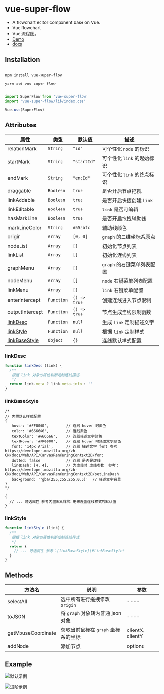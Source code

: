 # vue-super-flow

* A flowchart editor component base on Vue.
* Vue flowchart.
* Vue 流程图。
* [Demo](https://caohuatao.github.io/demo/)
* [docs](https://caohuatao.github.io)

## Installation

```npm

npm install vue-super-flow

yarn add vue-super-flow

```

```js

import SuperFlow from 'vue-super-flow'
import 'vue-super-flow/lib/index.css'

Vue.use(SuperFlow)

```

## Attributes

| 属性                              | 类型         | 默认值          | 描述                | 
|---------------------------------|------------|--------------|-------------------|
| relationMark                    | `String`   | `"id"`       | 可个性化 `node` 的标识   |
| startMark                       | `String`   | `"startId"`  | 可个性化 `link` 的起始标识 |
| endMark                         | `String`   | `"endId"`    | 可个性化 `link` 的终点标识 |
| draggable                       | `Boolean`  | `true`       | 是否开启节点拖拽          |
| linkAddable                     | `Boolean`  | `true`       | 是否开启快捷创建 `link`   |
| linkEditable                    | `Boolean`  | `true`       | `link` 是否可编辑      |
| hasMarkLine                     | `Boolean`  | `true`       | 是否开启拖拽辅助线         |
| markLineColor                   | `String`   | `#55abfc`    | 辅助线颜色             |
| origin                          | `Array`    | `[0, 0]`     | `graph` 的二维坐标系原点  |
| nodeList                        | `Array`    | `[]`         | 初始化节点列表           |
| linkList                        | `Array`    | `[]`         | 初始化连线列表           |
| graphMenu                       | `Array`    | `[]`         | `graph` 的右键菜单列表配置 |
| nodeMenu                        | `Array`    | `[]`         | `node` 右键菜单列表配置   |
| linkMenu                        | `Array`    | `[]`         | `link` 右键菜单配置     |
| enterIntercept                  | `Function` | `() => true` | 创建连线进入节点限制        |
| outputIntercept                 | `Function` | `() => true` | 节点生成连线限制函数        |
| [linkDesc](#linkdesc)           | `Function` | `null`       | 生成 `link` 定制描述文字  |
| [linkStyle](#linkstyle)         | `Function` | `null`       | 根据 `link` 定制样式    |
| [linkBaseStyle](#linkbasestyle) | `Object`   | `{}`         | 连线默认样式配置          |

### linkDesc

```js
function linkDesc (link) {
  /**
   根据 link 对象的属性判断定制连线描述
   */
  return link.meta ? link.meta.info : ''
}
```

### linkBaseStyle

```json5
/*
// 内置默认样式配置
{
   hover: '#FF0000',        // 连线 hover 时颜色
   color: '#666666',        // 连线颜色
   textColor: '#666666',    // 连线描述文字颜色
   textHover: '#FF0000',    // 连线 hover 时描述文字颜色
   font: '14px Arial',      // 连线 描述文字 font 参考 https://developer.mozilla.org/zh-CN/docs/Web/API/CanvasRenderingContext2D/font
   dotted: false,           // 连线 是否是虚线
   lineDash: [4, 4],        // 为虚线时 虚线参数  参考：https://developer.mozilla.org/zh-CN/docs/Web/API/CanvasRenderingContext2D/setLineDash
   background: 'rgba(255,255,255,0.6)'  // 描述文字背景  
}
*/

{
  // ... 可选属性 参考内置默认样式 用来覆盖连线样式的默认值
}
```

### linkStyle

```js
function linkStyle (link) {
  /**
   根据 link 对象的属性判断定制连线样式
   */
  return {
    // ... 可选属性 参考：[linkBaseStyle](#linkBaseStyle)
  }
}
```

## Methods

| 方法名                | 说明                       | 参数               | 
|--------------------|--------------------------|------------------|
| selectAll          | 选中所有进行拖拽修改 `origin`      | ----             |
| toJSON             | 将 `graph` 对象转为普通 json 对象 | ----             |
| getMouseCoordinate | 获取当前鼠标在 `graph` 坐标系的坐标   | clientX, clientY |
| addNode            | 添加节点                     | options          |

## Example

![默认示例](https://s1.ax1x.com/2020/07/27/ai6iAe.gif)

![进阶示例](https://s1.ax1x.com/2020/07/27/aisqzt.gif)


